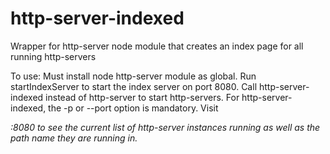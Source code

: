 # http-server-indexed
Wrapper for http-server node module that creates an index page for all running http-servers

To use:
Must install node http-server module as global.
Run startIndexServer to start the index server on port 8080.
Call http-server-indexed instead of http-server to start http-servers.
For http-server-indexed, the -p or --port option is mandatory.
Visit <address>:8080 to see the current list of http-server instances running
  as well as the path name they are running in.
